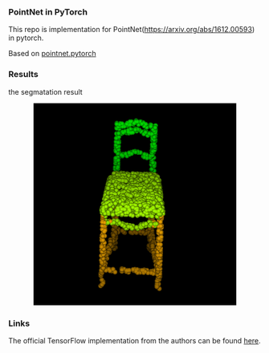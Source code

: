 ### PointNet in PyTorch

This repo is implementation for PointNet(https://arxiv.org/abs/1612.00593) in pytorch.

Based on [pointnet.pytorch](https://github.com/fxia22/pointnet.pytorch)

### Results

the segmatation result

<p align=center><img width="80%" src="utils/show3d.png"/></p>

### Links

The official TensorFlow implementation from the authors can be found [here](https://github.com/charlesq34/pointnet).

